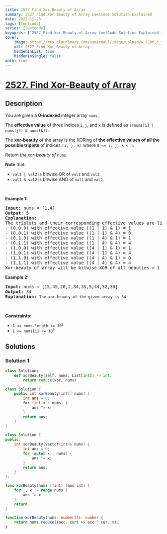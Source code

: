 ```yaml
---
title: 2527 Find Xor Beauty of Array
summary: 2527 Find Xor Beauty of Array LeetCode Solution Explained
date: 2022-11-25
tags: [leetcode]
series: [leetcode]
keywords: ["2527 Find Xor Beauty of Array LeetCode Solution Explained in all languages", "2527 Find Xor Beauty of Array", "LeetCode", "leetcode solution in Python3 C++ Java Go PHP Ruby Swift TypeScript Rust C# JavaScript C", "GeeksforGeeks", "InterviewBit", "Coding Ninjas", "HackerRank", "HackerEarth", "CodeChef", "TopCoder", "AlgoExpert", "freeCodeCamp", "Codeforces", "GitHub", "AtCoder", "Samir Paul"]
cover:
    image: https://res.cloudinary.com/samirpaul/image/upload/w_1100,c_fit,co_rgb:FFFFFF,l_text:Arial_75_bold:2527 Find Xor Beauty of Array - Solution Explained/problem-solving.webp
    alt: 2527 Find Xor Beauty of Array
    hiddenInList: true
    hiddenInSingle: false
math: true
---
```



# [2527. Find Xor-Beauty of Array](https://leetcode.com/problems/find-xor-beauty-of-array)


## Description

<p>You are given a <strong>0-indexed</strong> integer array <code>nums</code>.</p>

<p>The <strong>effective value</strong> of three indices <code>i</code>, <code>j</code>, and <code>k</code> is defined as <code>((nums[i] | nums[j]) &amp; nums[k])</code>.</p>

<p>The <strong>xor-beauty</strong> of the array is the XORing of <strong>the effective values of all the possible triplets</strong> of indices <code>(i, j, k)</code> where <code>0 &lt;= i, j, k &lt; n</code>.</p>

<p>Return <em>the xor-beauty of</em> <code>nums</code>.</p>

<p><strong>Note</strong> that:</p>

<ul>
	<li><code>val1 | val2</code> is bitwise OR of <code>val1</code> and <code>val2</code>.</li>
	<li><code>val1 &amp; val2</code> is bitwise AND of <code>val1</code> and <code>val2</code>.</li>
</ul>

<p>&nbsp;</p>
<p><strong class="example">Example 1:</strong></p>

<pre>
<strong>Input:</strong> nums = [1,4]
<strong>Output:</strong> 5
<strong>Explanation:</strong> 
The triplets and their corresponding effective values are listed below:
- (0,0,0) with effective value ((1 | 1) &amp; 1) = 1
- (0,0,1) with effective value ((1 | 1) &amp; 4) = 0
- (0,1,0) with effective value ((1 | 4) &amp; 1) = 1
- (0,1,1) with effective value ((1 | 4) &amp; 4) = 4
- (1,0,0) with effective value ((4 | 1) &amp; 1) = 1
- (1,0,1) with effective value ((4 | 1) &amp; 4) = 4
- (1,1,0) with effective value ((4 | 4) &amp; 1) = 0
- (1,1,1) with effective value ((4 | 4) &amp; 4) = 4 
Xor-beauty of array will be bitwise XOR of all beauties = 1 ^ 0 ^ 1 ^ 4 ^ 1 ^ 4 ^ 0 ^ 4 = 5.</pre>

<p><strong class="example">Example 2:</strong></p>

<pre>
<strong>Input:</strong> nums = [15,45,20,2,34,35,5,44,32,30]
<strong>Output:</strong> 34
<strong>Explanation:</strong> <code>The xor-beauty of the given array is 34.</code>
</pre>

<p>&nbsp;</p>
<p><strong>Constraints:</strong></p>

<ul>
	<li><code>1 &lt;= nums.length&nbsp;&lt;= 10<sup>5</sup></code></li>
	<li><code>1 &lt;= nums[i] &lt;= 10<sup>9</sup></code></li>
</ul>

## Solutions

### Solution 1

<!-- tabs:start -->

```python
class Solution:
    def xorBeauty(self, nums: List[int]) -> int:
        return reduce(xor, nums)
```

```java
class Solution {
    public int xorBeauty(int[] nums) {
        int ans = 0;
        for (int x : nums) {
            ans ^= x;
        }
        return ans;
    }
}
```

```cpp
class Solution {
public:
    int xorBeauty(vector<int>& nums) {
        int ans = 0;
        for (auto& x : nums) {
            ans ^= x;
        }
        return ans;
    }
};
```

```go
func xorBeauty(nums []int) (ans int) {
	for _, x := range nums {
		ans ^= x
	}
	return
}
```

```ts
function xorBeauty(nums: number[]): number {
    return nums.reduce((acc, cur) => acc ^ cur, 0);
}
```

<!-- tabs:end -->

<!-- end -->
